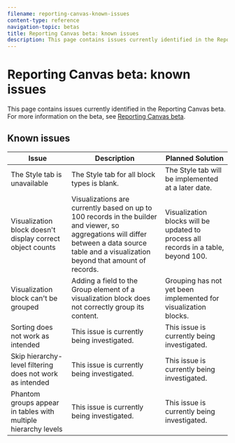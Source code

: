 ```yaml
---
filename: reporting-canvas-known-issues
content-type: reference
navigation-topic: betas
title: Reporting Canvas beta: known issues
description: This page contains issues currently identified in the Reporting Canvas beta. For more information on the beta, see Reporting Canvas beta.
---
```


# Reporting Canvas beta: known issues

This page contains issues currently identified in the Reporting Canvas beta. For more information on the beta, see [Reporting Canvas beta](../../product-announcements/betas/reporting-canvas-beta.md).

## Known issues

| Issue |Description |Planned Solution |
|---|---|---|
| The Style tab is unavailable |The Style tab for all block types is blank. |The Style tab will be implemented at a later date. |
| Visualization block doesn't display correct object counts |Visualizations are currently based on up to 100 records in the builder and viewer, so aggregations will differ between a data source table and a visualization beyond that amount of records. |Visualization blocks will be updated to process all records in a table, beyond 100. |
| Visualization block can't be grouped |Adding a field to the Group element of a visualization block does not correctly group its content. |Grouping has not yet been implemented for visualization blocks. |
| Sorting does not work as intended |This issue is currently being investigated. |This issue is currently being investigated. |
| Skip hierarchy-level filtering does not work as intended |This issue is currently being investigated. |This issue is currently being investigated. |
| Phantom groups appear in tables with multiple hierarchy levels |This issue is currently being investigated. |This issue is currently being investigated. |

